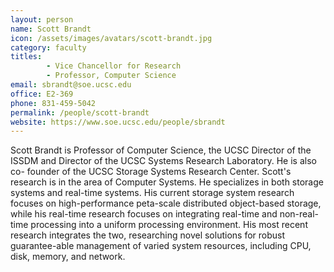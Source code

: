 ```yaml
---
layout: person
name: Scott Brandt
icon: /assets/images/avatars/scott-brandt.jpg
category: faculty
titles:
        - Vice Chancellor for Research
        - Professor, Computer Science
email: sbrandt@soe.ucsc.edu
office: E2-369
phone: 831-459-5042
permalink: /people/scott-brandt
website: https://www.soe.ucsc.edu/people/sbrandt
---
```


Scott Brandt is Professor of Computer Science, the UCSC Director of the ISSDM
and Director of the UCSC Systems Research Laboratory. He is also co- founder of
the UCSC Storage Systems Research Center. Scott's research is in the area of
Computer Systems. He specializes in both storage systems and real-time systems.
His current storage system research focuses on high-performance peta-scale
distributed object-based storage, while his real-time research focuses on
integrating real-time and non-real-time processing into a uniform processing
environment. His most recent research integrates the two, researching novel
solutions for robust guarantee-able management of varied system resources,
including CPU, disk, memory, and network.
